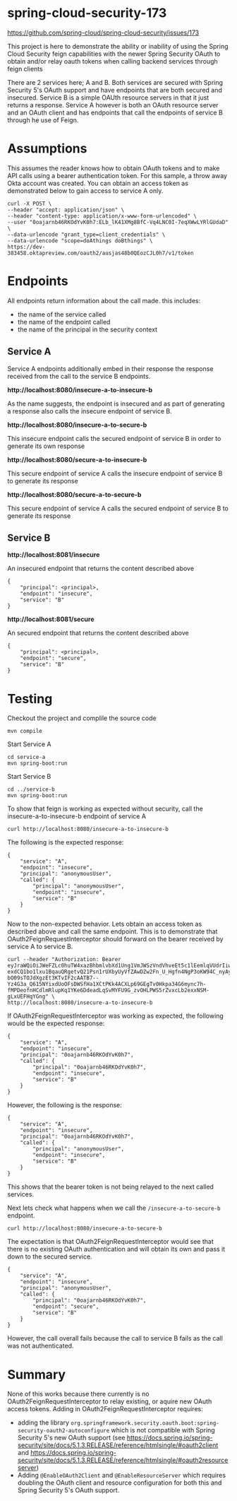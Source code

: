 # spring-cloud-security-173
https://github.com/spring-cloud/spring-cloud-security/issues/173

This project is here to demonstrate the ability or inability of using the Spring Cloud Security feign capabilities with the newer Spring Security OAuth to obtain and/or relay oauth tokens when calling backend services through feign clients

There are 2 services here; A and B. Both services are secured with Spring Security 5's OAuth support and have endpoints that are both secured and insecured. Service B is a simple OAUth resource servers in that it just returns a response. Service A however is both an OAuth resource server and an OAuth client and has endpoints that call the endpoints of service B through he use of Feign.

# Assumptions

This assumes the reader knows how to obtain OAuth tokens and to make API calls using a bearer authentication token. For this sample, a throw away Okta account was created. You can obtain an access token as demonstrated below to gain access to service A only.

```
curl -X POST \
--header "accept: application/json" \
--header "content-type: application/x-www-form-urlencoded" \
--user "0oajarnb46RKOdYvK0h7:ELb_lK41XMg8BfC-Vq4LNC0I-7eqXWwLYRlGUdaD" \
--data-urlencode "grant_type=client_credentials" \
--data-urlencode "scope=doAthings doBthings" \
https://dev-383458.oktapreview.com/oauth2/ausjas48b0QEozCJL0h7/v1/token
```

# Endpoints

All endpoints return information about the call made. this includes:
* the name of the service called
* the name of the endpoint called
* the name of the principal in the security context

## Service A

Service A endpoints additionally embed in their response the response received from the call to the service B endpoints.

**http://localhost:8080/insecure-a-to-insecure-b**

As the name suggests, the endpoint is insecured and as part of generating a response also calls the insecure endpoint of service B.

**http://localhost:8080/insecure-a-to-secure-b**

This insecure endpoint calls the secured endpoint of service B in order to generate its own response

**http://localhost:8080/secure-a-to-insecure-b**

This secure endpoint of service A calls the insecure endpoint of service B to generate its response

**http://localhost:8080/secure-a-to-secure-b**

This secure endpoint of service A calls the secured endpoint of service B to generate its response

## Service B

**http://localhost:8081/insecure**

An insecured endpoint that returns the content described above

```
{
    "principal": <principal>,
    "endpoint": "insecure",
    "service": "B"
}
```

**http://localhost:8081/secure**

An secured endpoint that returns the content described above

```
{
    "principal": <principal>,
    "endpoint": "secure",
    "service": "B"
}
```

# Testing

Checkout the project and complile the source code

```
mvn compile
```

Start Service A

```
cd service-a
mvn spring-boot:run
```

Start Service B

```
cd ../service-b
mvn spring-boot:run
```

To show that feign is working as expected without security, call the insecure-a-to-insecure-b endpoint of service A

```
curl http://localhost:8080/insecure-a-to-insecure-b
```

The following is the expected response:

```
{
    "service": "A",
    "endpoint": "insecure",
    "principal": "anonymousUser",
    "called": {
        "principal": "anonymousUser",
        "endpoint": "insecure",
        "service": "B"
    }
}
```

Now to the non-expected behavior. Lets obtain an access token as described above and call the same endpoint. This is to demonstrate that OAuth2FeignRequestInterceptor should forward on the bearer received by service A to service B.

```
curl --header "Authorization: Bearer eyJraWQiOiJWeFZLc0huTW4xazBhbmlvbXd1Ung1VmJWSzVndVhveEt5c1lEemlqVUdrIiwiYWxnIjoiUlMyNTYifQ.eyJ2ZXIiOjEsImp0aSI6IkFULi05d29oNC15dWptNW1JazVnQkxNdkNqdndHdTZiMDBQZHFKTEpYcHFyVlEiLCJpc3MiOiJodHRwczovL2Rldi0zODM0NTgub2t0YXByZXZpZXcuY29tL29hdXRoMi9hdXNqYXM0OGIwUUVvekNKTDBoNyIsImF1ZCI6ImFwaTovL3NwcmluZy1jbG91ZC1zZWN1cml0eS0xNzMiLCJpYXQiOjE1NTAyMDcxNDEsImV4cCI6MTU1MDIxMDc0MSwiY2lkIjoiMG9hamFybmI0NlJLT2RZdkswaDciLCJzY3AiOlsiZG9BdGhpbmdzIl0sInN1YiI6IjBvYWphcm5iNDZSS09kWXZLMGg3In0.Gsolljhm0k4kmno3ZuPmJeh1sQvCuq73lVXI56KalBzoERCqA68Htp26BkNhoGw0r8hL-exdCQ1bo1lxu1BqauQRgetvQ21Psn1rUXbyUyVfZAwDZw2Fn_U_Hgfn4NgP3oKW94C_nyAyfYmb0mOyVpUKI6j24LwB7Chbfqe4fwV_8-bO09sTOJdXgzEt3KTvIF2cAATB7--Yz4G3a_Q615NYixdUoOFsDWSfHa1XCtPKk4ACXLp69GEgTv0Hkpa34G6mync7h-fMPDeofnHCdlmRlupKq1YKe6DdeadLqSvMYFU9G_zvOHLPWS5rZvxcLb2exxNSM-gLxUEFHqYGng" \
http://localhost:8080/insecure-a-to-insecure-b
```

If OAuth2FeignRequestInterceptor was working as expected, the following would be the expected response:

```
{
    "service": "A",
    "endpoint": "insecure",
    "principal": "0oajarnb46RKOdYvK0h7",
    "called": {
        "principal": "0oajarnb46RKOdYvK0h7",
        "endpoint": "insecure",
        "service": "B"
    }
}
```

However, the following is the response:

```
{
    "service": "A",
    "endpoint": "insecure",
    "principal": "0oajarnb46RKOdYvK0h7",
    "called": {
        "principal": "anonymousUser",
        "endpoint": "insecure",
        "service": "B"
    }
}
```

This shows that the bearer token is not being relayed to the next called services.

Next lets check what happens when we call the `/insecure-a-to-secure-b` endpoint.

```
curl http://localhost:8080/insecure-a-to-secure-b
```

The expectation is that OAuth2FeignRequestInterceptor would see that there is no existing OAuth authentication and will obtain its own and pass it down to the secured service.

```
{
    "service": "A",
    "endpoint": "insecure",
    "principal": "anonymousUser",
    "called": {
        "principal": "0oajarnb46RKOdYvK0h7",
        "endpoint": "secure",
        "service": "B"
    }
}
```

However, the call overall fails because the call to service B fails as the call was not authenticated.

# Summary

None of this works because there currently is no OAuth2FeignRequestInterceptor to relay existing, or aquire new OAuth access tokens. Adding in OAuth2FeignRequestInterceptor requires:
* adding the library `org.springframework.security.oauth.boot:spring-security-oauth2-autoconfigure` which is not compatible with Spring Security 5's new OAuth support (see https://docs.spring.io/spring-security/site/docs/5.1.3.RELEASE/reference/htmlsingle/#oauth2client and https://docs.spring.io/spring-security/site/docs/5.1.3.RELEASE/reference/htmlsingle/#oauth2resourceserver)
* Adding `@EnableOAuth2Client` and `@EnableResourceServer` which requires doubling the OAuth client and resource configuration for both this and Spring Security 5's OAuth support.
